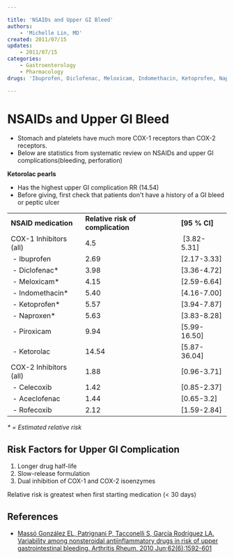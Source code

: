 ```yaml
---

title: 'NSAIDs and Upper GI Bleed'
authors:
    - 'Michelle Lin, MD'
created: 2011/07/15
updates:
    - 2011/07/15
categories:
    - Gastroenterology
    - Pharmacology
drugs: 'Ibuprofen, Diclofenac, Meloxicam, Indomethacin, Ketoprofen, Naproxen, Piroxicam, Ketorolac, Celecoxib, Aceclofenac, Rofecoxib'

---
```



# NSAIDs and Upper GI Bleed

-   Stomach and platelets have much more COX-1 receptors than COX-2 receptors.
-   Below are statistics from systematic review on NSAIDs and upper GI complications(bleeding, perforation)

**Ketorolac pearls**

-   Has the highest upper GI complication RR (14.54)
-   Before giving, first check that patients don't have a history of a GI bleed or peptic ulcer

|                        |                    |                 |
|------------------------|--------------------|-----------------|
| **NSAID medication**   | **Relative risk of complication**     | **\[95 % CI\]** |
| COX-1 Inhibitors (all) | 4.5                |  \[3.82-5.31\]  |
|  - <span class="drug">Ibuprofen</span>           | 2.69               | \[2.17-3.33\]   |
|  - <span class="drug">Diclofenac</span>\*        | 3.98               | \[3.36-4.72\]   |
|  - <span class="drug">Meloxicam</span>\*         | 4.15               | \[2.59-6.64\]   |
|  - <span class="drug">Indomethacin</span>\*      | 5.40               | \[4.16-7.00\]   |
|  - <span class="drug">Ketoprofen</span>\*        | 5.57               | \[3.94-7.87\]   |
|  - <span class="drug">Naproxen</span>\*          | 5.63               | \[3.83-8.28\]   |
|  - <span class="drug">Piroxicam</span>           | 9.94               | \[5.99-16.50\]  |
|  - <span class="drug">Ketorolac</span>           | 14.54              | \[5.87-36.04\]  |
| COX-2 Inhibitors (all) | 1.88               | \[0.96-3.71\]   |
|  - <span class="drug">Celecoxib</span>           | 1.42               | \[0.85-2.37\]   |
|  - <span class="drug">Aceclofenac</span>         | 1.44               | \[0.65-3.2\]    |
|  - <span class="drug">Rofecoxib</span>           | 2.12               | \[1.59-2.84\]   |

*\* = Estimated relative risk*

## Risk Factors for Upper GI Complication

1.  <span class="aglmd-moreinfo ui-moreinfo" data-iid="53aa2488d35d3ae92e001f47">Longer drug half-life</span>
2.  Slow-release formulation
3.  <span class="aglmd-moreinfo ui-moreinfo" data-iid="53aa2488d35d3ae92e001f48">Dual inhibition of COX-1 and COX-2 isoenzymes</span> 

Relative risk is greatest when first starting medication (&lt; 30 days)

## References

-   [Massó González EL, Patrignani P, Tacconelli S, García Rodríguez LA. Variability among nonsteroidal antiinflammatory drugs in risk of upper gastrointestinal bleeding. Arthritis Rheum. 2010 Jun;62(6):1592-601](http://www.ncbi.nlm.nih.gov/pubmed/?term=20178131)
